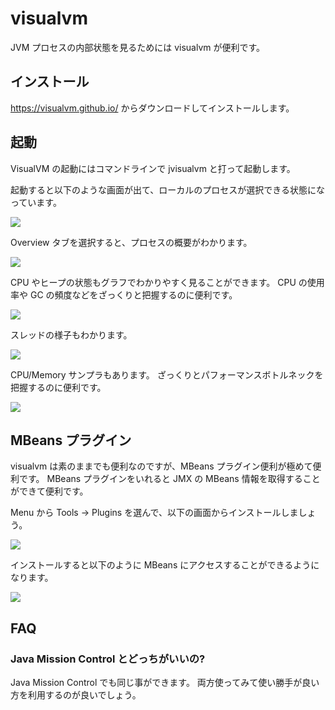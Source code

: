 # visualvm

JVM プロセスの内部状態を見るためには visualvm が便利です。

## インストール

https://visualvm.github.io/ からダウンロードしてインストールします。

## 起動

VisualVM の起動にはコマンドラインで jvisualvm と打って起動します。

起動すると以下のような画面が出て、ローカルのプロセスが選択できる状態になっています。

![](https://github.com/tokuhirom/java-handbook/blob/master/tools/_assets/visualvm-top.png?raw=true)

Overview タブを選択すると、プロセスの概要がわかります。

![](https://github.com/tokuhirom/java-handbook/blob/master/tools/_assets/visualvm-overview.png?raw=true)

CPU やヒープの状態もグラフでわかりやすく見ることができます。
CPU の使用率や GC の頻度などをざっくりと把握するのに便利です。

![](https://github.com/tokuhirom/java-handbook/blob/master/tools/_assets/visualvm-monitor.png?raw=true)

スレッドの様子もわかります。

![](https://github.com/tokuhirom/java-handbook/blob/master/tools/_assets/visualvm-threads.png?raw=true)

CPU/Memory サンプラもあります。
ざっくりとパフォーマンスボトルネックを把握するのに便利です。

![](https://github.com/tokuhirom/java-handbook/blob/master/tools/_assets/visualvm-sampler.png?raw=true)

## MBeans プラグイン

visualvm は素のままでも便利なのですが、MBeans プラグイン便利が極めて便利です。
MBeans プラグインをいれると JMX の MBeans 情報を取得することができて便利です。

Menu から Tools → Plugins を選んで、以下の画面からインストールしましょう。 

![](https://github.com/tokuhirom/java-handbook/blob/master/tools/_assets/install-mbeans-plugin.png?raw=true)

インストールすると以下のように MBeans にアクセスすることができるようになります。

![](https://github.com/tokuhirom/java-handbook/blob/master/tools/_assets/visualvm-mbeans.png?raw=true)

## FAQ

### Java Mission Control とどっちがいいの?

Java Mission Control でも同じ事ができます。
両方使ってみて使い勝手が良い方を利用するのが良いでしょう。
